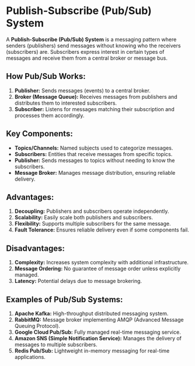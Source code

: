 # Publish-Subscribe (Pub/Sub) System

A **Publish-Subscribe (Pub/Sub) System** is a messaging pattern where senders (publishers) send messages without knowing who the receivers (subscribers) are. Subscribers express interest in certain types of messages and receive them from a central broker or message bus.

## How Pub/Sub Works:

1. **Publisher:** Sends messages (events) to a central broker.
2. **Broker (Message Queue):** Receives messages from publishers and distributes them to interested subscribers.
3. **Subscriber:** Listens for messages matching their subscription and processes them accordingly.

## Key Components:

- **Topics/Channels:** Named subjects used to categorize messages.
- **Subscribers:** Entities that receive messages from specific topics.
- **Publisher:** Sends messages to topics without needing to know the subscribers.
- **Message Broker:** Manages message distribution, ensuring reliable delivery.

## Advantages:

1. **Decoupling:** Publishers and subscribers operate independently.
2. **Scalability:** Easily scale both publishers and subscribers.
3. **Flexibility:** Supports multiple subscribers for the same message.
4. **Fault Tolerance:** Ensures reliable delivery even if some components fail.

## Disadvantages:

1. **Complexity:** Increases system complexity with additional infrastructure.
2. **Message Ordering:** No guarantee of message order unless explicitly managed.
3. **Latency:** Potential delays due to message brokering.

## Examples of Pub/Sub Systems:

1. **Apache Kafka:** High-throughput distributed messaging system.
2. **RabbitMQ:** Message broker implementing AMQP (Advanced Message Queuing Protocol).
3. **Google Cloud Pub/Sub:** Fully managed real-time messaging service.
4. **Amazon SNS (Simple Notification Service):** Manages the delivery of messages to multiple subscribers.
5. **Redis Pub/Sub:** Lightweight in-memory messaging for real-time applications.
